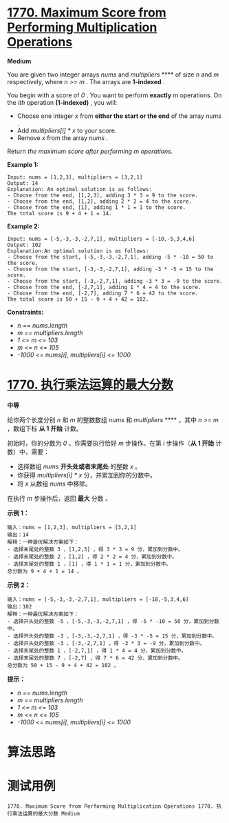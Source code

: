 # [1770. Maximum Score from Performing Multiplication Operations][enTitle]

**Medium**

You are given two integer arrays  *nums*  and  *multipliers* **** of size  *n*  and  *m*  respectively, where  *n >= m* . The arrays are **1-indexed** .

You begin with a score of  *0* . You want to perform **exactly**   *m*  operations. On the  *ith*  operation **(1-indexed)** , you will:

- Choose one integer  *x*  from **either the start or the end** of the array  *nums* . 
- Add  *multipliers[i] * x*  to your score. 
- Remove  *x*  from the array  *nums* .

Return  *the maximum score after performing*  *m*   *operations.* 



**Example 1:** 

```
Input: nums = [1,2,3], multipliers = [3,2,1]
Output: 14
Explanation: An optimal solution is as follows:
- Choose from the end, [1,2,3], adding 3 * 3 = 9 to the score.
- Choose from the end, [1,2], adding 2 * 2 = 4 to the score.
- Choose from the end, [1], adding 1 * 1 = 1 to the score.
The total score is 9 + 4 + 1 = 14.
```

**Example 2:** 

```
Input: nums = [-5,-3,-3,-2,7,1], multipliers = [-10,-5,3,4,6]
Output: 102
Explanation:An optimal solution is as follows:
- Choose from the start, [-5,-3,-3,-2,7,1], adding -5 * -10 = 50 to the score.
- Choose from the start, [-3,-3,-2,7,1], adding -3 * -5 = 15 to the score.
- Choose from the start, [-3,-2,7,1], adding -3 * 3 = -9 to the score.
- Choose from the end, [-2,7,1], adding 1 * 4 = 4 to the score.
- Choose from the end, [-2,7], adding 7 * 6 = 42 to the score. 
The total score is 50 + 15 - 9 + 4 + 42 = 102.

```



**Constraints:** 

-  *n == nums.length*  
-  *m == multipliers.length*  
-  *1 <= m <= 103*  
-  *m <= n <= 105*  
-  *-1000 <= nums[i], multipliers[i] <= 1000* 


# [1770. 执行乘法运算的最大分数][cnTitle]

**中等**

给你两个长度分别  *n*  和  *m*  的整数数组  *nums*  和  *multipliers* **** ，其中  *n >= m*  ，数组下标 **从 1 开始**  计数。

初始时，你的分数为  *0*  。你需要执行恰好  *m*  步操作。在第  *i*  步操作（**从 1 开始**  计数）中，需要：

- 选择数组  *nums*  **开头处或者末尾处**  的整数  *x*  。 
- 你获得  *multipliers[i] * x*  分，并累加到你的分数中。 
- 将  *x*  从数组  *nums*  中移除。

在执行 *m*  步操作后，返回 **最大**  分数 *。* 



**示例 1：** 

```
输入：nums = [1,2,3], multipliers = [3,2,1]
输出：14
解释：一种最优解决方案如下：
- 选择末尾处的整数 3 ，[1,2,3] ，得 3 * 3 = 9 分，累加到分数中。
- 选择末尾处的整数 2 ，[1,2] ，得 2 * 2 = 4 分，累加到分数中。
- 选择末尾处的整数 1 ，[1] ，得 1 * 1 = 1 分，累加到分数中。
总分数为 9 + 4 + 1 = 14 。
```

**示例 2：** 

```
输入：nums = [-5,-3,-3,-2,7,1], multipliers = [-10,-5,3,4,6]
输出：102
解释：一种最优解决方案如下：
- 选择开头处的整数 -5 ，[-5,-3,-3,-2,7,1] ，得 -5 * -10 = 50 分，累加到分数中。
- 选择开头处的整数 -3 ，[-3,-3,-2,7,1] ，得 -3 * -5 = 15 分，累加到分数中。
- 选择开头处的整数 -3 ，[-3,-2,7,1] ，得 -3 * 3 = -9 分，累加到分数中。
- 选择末尾处的整数 1 ，[-2,7,1] ，得 1 * 4 = 4 分，累加到分数中。
- 选择末尾处的整数 7 ，[-2,7] ，得 7 * 6 = 42 分，累加到分数中。
总分数为 50 + 15 - 9 + 4 + 42 = 102 。

```



**提示：** 

-  *n == nums.length*  
-  *m == multipliers.length*  
-  *1 <= m <= 103*  
-  *m <= n <= 105*  
-  *-1000 <= nums[i], multipliers[i] <= 1000* 




# 算法思路

# 测试用例
```
1770. Maximum Score from Performing Multiplication Operations 1770. 执行乘法运算的最大分数 Medium
```

[enTitle]: https://leetcode.com/problems/maximum-score-from-performing-multiplication-operations/
[cnTitle]: https://leetcode-cn.com/problems/maximum-score-from-performing-multiplication-operations/

